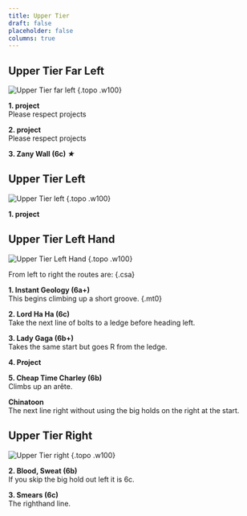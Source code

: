 ```yaml
---
title: Upper Tier
draft: false
placeholder: false
columns: true
---
```




## Upper Tier Far Left

![Upper Tier far left](/img/peak/buxton/moss-rake-upper-tier-far-left.jpg)
{.topo .w100}

**1. project**  
Please respect projects

**2. project**  
Please respect projects

**3. Zany Wall (6c) *★***

## Upper Tier Left

![Upper Tier left](/img/peak/buxton/moss-rake-upper-tier-left.jpg)
{.topo .w100}

**1. project**  

## Upper Tier Left Hand

![Upper Tier Left Hand](/img/peak/buxton/moss-rake-upper-tier-LH.jpg)
{.topo .w100}

From left to right the routes are:
{.csa}

**1. Instant Geology (6a+)**  
This begins climbing up a short groove.
{.mt0}

**2. Lord Ha Ha (6c)**  
Take the next line of bolts to a ledge before heading left.

**3. Lady Gaga (6b+)**  
Takes the same start but goes R from the ledge.

**4. Project**

**5. Cheap Time Charley (6b)**  
Climbs up an arête.

**Chinatoon**  
The next line right without using the big holds on the right at the start.

Upper Tier Right
----------------

![Upper Tier right](/img/peak/buxton/moss-rake-upper-tier-right.jpg)
{.topo .w100}

**2. Blood, Sweat (6b)**  
If you skip the big hold out left it is 6c.

**3. Smears (6c)**  
The righthand line.